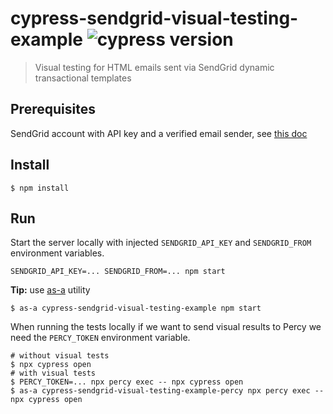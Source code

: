 # cypress-sendgrid-visual-testing-example ![cypress version](https://img.shields.io/badge/cypress-7.7.0-brightgreen)
> Visual testing for HTML emails sent via SendGrid dynamic transactional templates

## Prerequisites

SendGrid account with API key and a verified email sender, see [this doc](https://sendgrid.com/docs/for-developers/sending-email/quickstart-nodejs/)

## Install

```shell
$ npm install
```

## Run

Start the server locally with injected `SENDGRID_API_KEY` and `SENDGRID_FROM` environment variables.

```
SENDGRID_API_KEY=... SENDGRID_FROM=... npm start
```

**Tip:** use [as-a](https://github.com/bahmutov/as-a) utility

```shell
$ as-a cypress-sendgrid-visual-testing-example npm start
```

When running the tests locally if we want to send visual results to Percy we need the `PERCY_TOKEN` environment variable.

```shell
# without visual tests
$ npx cypress open
# with visual tests
$ PERCY_TOKEN=... npx percy exec -- npx cypress open
$ as-a cypress-sendgrid-visual-testing-example-percy npx percy exec -- npx cypress open
```
